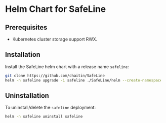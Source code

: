# Helm Chart for SafeLine

## Prerequisites

- Kubernetes cluster storage support RWX.

## Installation

Install the SafeLine helm chart with a release name `safeline`:
```bash
git clone https://github.com/chaitin/SafeLine
helm -n safeline upgrade -i safeline ./SafeLine/helm --create-namespace
```

## Uninstallation

To uninstall/delete the `safeline` deployment:
```bash
helm -n safeline uninstall safeline
```
